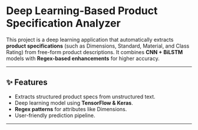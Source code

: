 # Deep Learning-Based Product Specification Analyzer  

This project is a deep learning application that automatically extracts **product specifications** (such as Dimensions, Standard, Material, and Class Rating) from free-form product descriptions. It combines **CNN + BiLSTM** models with **Regex-based enhancements** for higher accuracy.  

---

## ✨ Features  
- Extracts structured product specs from unstructured text.  
- Deep learning model using **TensorFlow & Keras**.  
- **Regex patterns** for attributes like Dimensions.  
- User-friendly prediction pipeline.    

---


